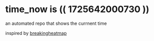 # time_now is (( 1725642000730 ))

an automated repo that shows the currnent time

inspired by [breakingheatmap](https://github.com/breakingheatmap/breakingheatmap)